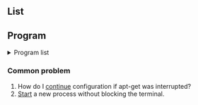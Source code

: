 ## List

## Program
<details>
  <summary>Program list</summary>

1. Gimp.<br>
   > @TODO add small desc, website, repo

1. InkScape.<br>
   > @TODO add small desc, website, repo

1. Open Broadcaster Software studio.
   > [repository][obs repo] [Ubuntu install instruction][ubuntu install obs]

1. [9 Best Free Video Editing Software for Linux In 2018][prog3]

1. [Top 3 Linux Video Editors][prog4]

1. [How To Install Linux, Apache, MySQL, PHP (LAMP) stack][prog5]

</details>

[obs repo]: https://github.com/jp9000/obs-studio
[ubuntu install obs]: https://github.com/jp9000/obs-studio/wiki/install-instructions#ubuntu-installation
[prog3]: https://itsfoss.com/best-video-editing-software-linux/
[prog4]: https://www.linux.com/news/top-3-linux-video-editors
[prog5]: https://www.digitalocean.com/community/tutorials/how-to-install-linux-apache-mysql-php-lamp-stack-on-ubuntu-16-04

### Common problem
1. How do I [continue][common1] configuration if apt-get was interrupted?
0. [Start][common2] a new process without blocking the terminal.

[common1]: https://askubuntu.com/questions/425502/how-do-i-continue-configuration-if-apt-get-was-interrupted "SO again hell yeah"
[common2]: https://askubuntu.com/questions/287350/start-a-new-process-without-blocking-the-terminal

